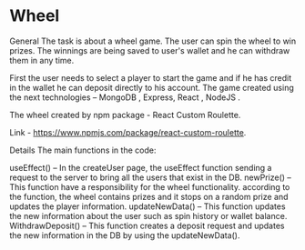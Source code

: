 # Wheel 

General 
The task is about a wheel game. The user can spin the wheel to win prizes.
The winnings are being saved to user's wallet and he can withdraw them in any time. 

First the user needs to select a player to start the game and if he has credit in the wallet he can deposit directly to his account. 
The game created using the next technologies  – MongoDB , Express, React ,   NodeJS .

The wheel created by npm package - React Custom Roulette.   

Link - https://www.npmjs.com/package/react-custom-roulette.   

Details
The main functions in the code: 

useEffect() – In the  createUser page, the useEffect function sending a request to the server to bring all the users that exist in the DB. 
newPrize() – This function have a responsibility for the wheel functionality.
according to the function, the wheel contains prizes and it stops on a random prize and updates the player information.
updateNewData() – This function updates the new information about the user such as spin history or wallet balance.
WithdrawDeposit() – This function creates a deposit request and updates the new information in the DB by using the updateNewData(). 
